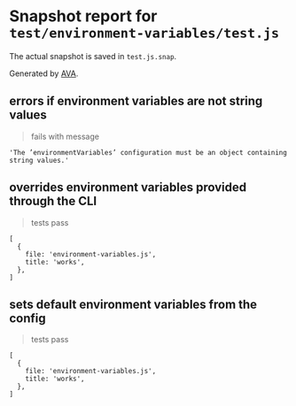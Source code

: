 # Snapshot report for `test/environment-variables/test.js`

The actual snapshot is saved in `test.js.snap`.

Generated by [AVA](https://avajs.dev).

## errors if environment variables are not string values

> fails with message

    'The ’environmentVariables’ configuration must be an object containing string values.'

## overrides environment variables provided through the CLI

> tests pass

    [
      {
        file: 'environment-variables.js',
        title: 'works',
      },
    ]

## sets default environment variables from the config

> tests pass

    [
      {
        file: 'environment-variables.js',
        title: 'works',
      },
    ]
